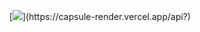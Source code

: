 <p align="center">
  [<img src="[https://capsule-render.vercel.app/api?]()text=Hello there!!🕹️&animation=fadeIn&type=waving&color=gradient&height=100"/>](https://capsule-render.vercel.app/api?)
</p>

